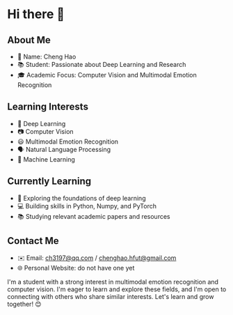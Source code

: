 <!--
**Cb1ock/Cb1ock** is a ✨ _special_ ✨ repository because its `README.md` (this file) appears on your GitHub profile.

Here are some ideas to get you started:

- 🔭 I’m currently working on Computer Vision and Multimodal Emotion Recognition
- 🌱 I’m currently learning Base
- 👯 I’m looking to collaborate on ...
- 🤔 I’m looking for help with ...
- 💬 Ask me about ...
- 📫 How to reach me: ...
- 😄 Pronouns: ...
- ⚡ Fun fact: ...
-->

# Hi there 👋

## About Me

- 👤 Name: Cheng Hao
- 📚 Student: Passionate about Deep Learning and Research
- 🎓 Academic Focus: Computer Vision and Multimodal Emotion Recognition

## Learning Interests

- 🧠 Deep Learning
- 📷 Computer Vision
- 😃 Multimodal Emotion Recognition
- 🗣️ Natural Language Processing
- 🤖 Machine Learning

## Currently Learning

- 📖 Exploring the foundations of deep learning
- 💻 Building skills in Python, Numpy, and PyTorch
- 📚 Studying relevant academic papers and resources

## Contact Me

- ✉️ Email: <ch3197@qq.com> / <chenghao.hfut@gmail.com>
- 🌐 Personal Website: do not have one yet

I'm a student with a strong interest in multimodal emotion recognition and computer vision. I'm eager to learn and explore these fields, and I'm open to connecting with others who share similar interests. Let's learn and grow together! 😊
